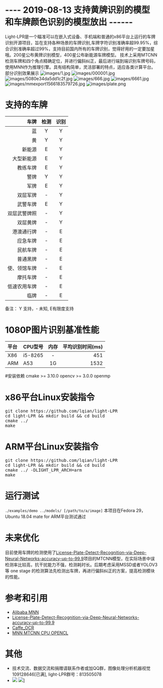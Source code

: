 # ---- 2019-08-13 支持黄牌识别的模型和车牌颜色识别的模型放出 ------
Light-LPR是一个瞄准可以在嵌入式设备、手机端和普通的x86平台上运行的车牌识别开源项目，旨在支持各种场景的车牌识别,车牌字符识别准确率超99.95%，综合识别准确率超过99%，支持目前国内所有的车牌识别，觉得好用的一定要加星哦。200星公布黄牌识别模型，400星公布新能源车牌模型。 
技术上采用MTCNN检测车牌和四个角点精确定位，并进行偏斜纠正，最后进行端到端识别车牌号码，使用MNN作为推理引擎。具有结构简单，灵活部署的特点，适应各类计算平台。
部分识别效果展示
![images/1.jpg](images/1.jpg)
![images/000001.jpg](images/000001.jpg)
![images/5080e34da5dd1c2f.jpg](images/5080e34da5dd1c2f.jpg)
![images/666.jpg](images/666.jpg)
![images/6661.jpg](images/6661.jpg)
![images/mmexport1566183579726.jpg](images/mmexport1566183579726.jpg)
![images/plate.png](images/plate.png)

# 支持的车牌

| 车牌 | 检测 | 识别 |
| --------: | :-----: | :----: |
| 蓝   |  Y |  Y |
| 黄   |  Y |  Y |
| 新能源   |  E |  Y |
| 大型新能源   |  E |  Y |
| 教练车牌   |  E |  Y |
| 警牌   |  Y |  Y |
| 军牌   |  E |  Y |
| 双层军牌   |  - |  Y |
| 武警车牌   |  E |  Y |
| 双层武警牌照   |  - |  Y |
| 双层黄牌| - | Y |
| 港澳通行牌 | - | E | 
| 应急车牌 | - | E |
| 民航车牌 | - | E |
| 普通黑牌 | - | E |
| 使、领馆车牌 | - | E |
| 摩托车牌 | - | E |
| 低速农用车牌 | - | E |
| 临牌 | - | E |

备注： Y 支持，- 未知, E有限度支持

# 1080P图片识别基准性能

| 平台      | CPU型号    |  内存  | 平均识别时间(ms)  |
| :-------- | :-----    | :----:  | ----:  |
| X86  | i5-8265   |  -    | 451 |
| ARM  | A53       | 1G    | 1532|

#安装依赖
cmake >= 3.10.0
opencv >= 3.0.0
openmp

# x86平台Linux安装指令
<pre>
git clone https://github.com/lqian/light-LPR
cd light-LPR && mkdir build && cd build
cmake ../
make
</pre>

# ARM平台Linux安装指令
<pre>
git clone https://github.com/lqian/light-LPR
cd light-LPR && mkdir build && cd build
cmake ../ -DLIGHT_LPR_ARCH=arm
make
</pre>

# 运行测试
`./examples/demo ../models/ [/path/to/a/image]`
本项目在Fedora 29，Ubuntu 18.04 mate for ARM平台测试通过

# 未来优化
目前使用车牌的检测使用了[License-Plate-Detect-Recognition-via-Deep-Neural-Networks-accuracy-up-to-99.9](https://github.com/zhubenfu/License-Plate-Detect-Recognition-via-Deep-Neural-Networks-accuracy-up-to-99.9)项目的MTCNN模型，在实际场景中误检测率比较高，抗干扰能力不强，检测耗时长。后期考虑采用MSSD或者YOLOV3等 one stage 的检测算法先检测出车牌，再进行偏斜纠正的方案，提高检测模块的性能。

# 参考和引用
- [Alibaba MNN](https://github.com/alibaba/MNN)
- [License-Plate-Detect-Recognition-via-Deep-Neural-Networks-accuracy-up-to-99.9](https://github.com/zhubenfu/License-Plate-Detect-Recognition-via-Deep-Neural-Networks-accuracy-up-to-99.9)
- [Caffe_OCR](https://github.com/senlinuc/caffe_ocr)
- [MNN MTCNN CPU OPENCL](https://github.com/liushuan/MNN-MTCNN-CPU-OPENCL)

# 其他
- 技术交流、数据交流和捐赠请联系作者或加QQ群，图像处理分析机器视觉 109128646[已满], light-LPR群号：813505078
- ![](109128646.png) ![](light-LPR.png)]

